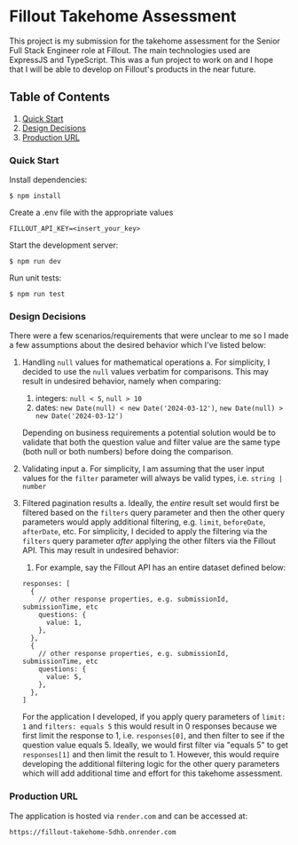 # Fillout Takehome Assessment

This project is my submission for the takehome assessment for the Senior Full Stack Engineer role at Fillout. The main technologies used are ExpressJS and TypeScript. This was a fun project to work on and I hope that I will be able to develop on Fillout's products in the near future.

## Table of Contents

1. [Quick Start](#quick-start)
2. [Design Decisions](#design-decisions)
3. [Production URL](#production-url)

### Quick Start

Install dependencies:

```console
$ npm install
```

Create a .env file with the appropriate values

```console
FILLOUT_API_KEY=<insert_your_key>
```

Start the development server:

```console
$ npm run dev
```

Run unit tests:

```console
$ npm run test
```

### Design Decisions

There were a few scenarios/requirements that were unclear to me so I made a few assumptions about the desired behavior which I've listed below:

1. Handling `null` values for mathematical operations
   a. For simplicity, I decided to use the `null` values verbatim for comparisons. This may result in undesired behavior, namely when comparing:

   1. integers: `null < 5`, `null > 10`
   2. dates: `new Date(null) < new Date('2024-03-12')`, `new Date(null) > new Date('2024-03-12')`

   Depending on business requirements a potential solution would be to validate that both the question value and filter value are the same type (both null or both numbers) before doing the comparison.

2. Validating input
   a. For simplicity, I am assuming that the user input values for the `filter` parameter will always be valid types, i.e. `string | number`
3. Filtered pagination results
   a. Ideally, the _entire_ result set would first be filtered based on the `filters` query parameter and then the other query parameters would apply additional filtering, e.g. `limit`, `beforeDate`, `afterDate`, etc. For simplicity, I decided to apply the filtering via the `filters` query parameter _after_ applying the other filters via the Fillout API. This may result in undesired behavior:
   1. For example, say the Fillout API has an entire dataset defined below:
   ```console
   responses: [
     {
       // other response properties, e.g. submissionId, submissionTime, etc
       questions: {
         value: 1,
       },
     },
     {
       // other response properties, e.g. submissionId, submissionTime, etc
       questions: {
         value: 5,
       },
     },
   ]
   ```
   For the application I developed, if you apply query parameters of `limit: 1` and `filters: equals 5` this would result in 0 responses because we first limit the response to 1, i.e. `responses[0]`, and then filter to see if the question value equals 5. Ideally, we would first filter via "equals 5" to get `responses[1]` and then limit the result to 1. However, this would require developing the additional filtering logic for the other query parameters which will add additional time and effort for this takehome assessment.

### Production URL

The application is hosted via `render.com` and can be accessed at:

```console
https://fillout-takehome-5dhb.onrender.com
```

